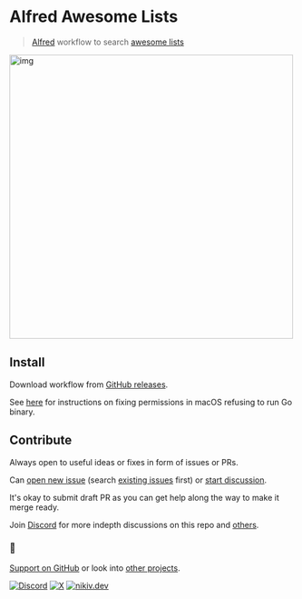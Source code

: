 # Alfred Awesome Lists

> [Alfred](https://www.alfredapp.com/) workflow to search [awesome lists](https://github.com/sindresorhus/awesome)

<img src="https://i.imgur.com/obgDgB4.png" width="500" alt="img">

## Install

Download workflow from [GitHub releases](../../releases/latest).

See [here](https://github.com/deanishe/awgo/wiki/Catalina) for instructions on fixing permissions in macOS refusing to run Go binary.

## Contribute

Always open to useful ideas or fixes in form of issues or PRs.

Can [open new issue](../../issues/new/choose) (search [existing issues](../../issues) first) or [start discussion](../../discussions).

It's okay to submit draft PR as you can get help along the way to make it merge ready.

Join [Discord](https://discord.com/invite/TVafwaD23d) for more indepth discussions on this repo and [others](https://github.com/nikitavoloboev#src).

### 🖤

[Support on GitHub](https://github.com/sponsors/nikitavoloboev) or look into [other projects](https://nikiv.dev/projects).

[![Discord](https://img.shields.io/badge/Discord-100000?style=flat&logo=discord&logoColor=white&labelColor=black&color=black)](https://discord.com/invite/TVafwaD23d) [![X](https://img.shields.io/badge/nikitavoloboev-100000?logo=X&color=black)](https://twitter.com/nikitavoloboev) [![nikiv.dev](https://img.shields.io/badge/nikiv.dev-black)](https://nikiv.dev)
